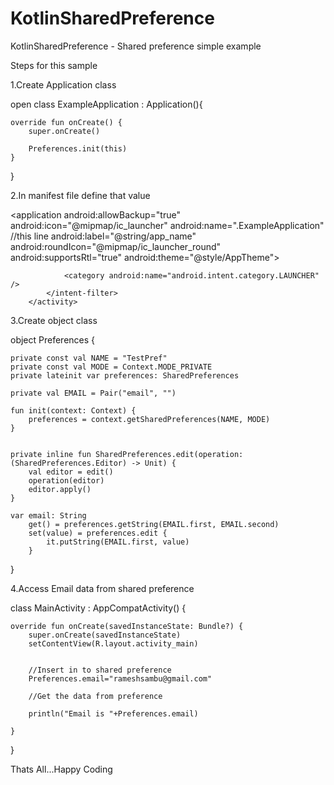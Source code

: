 # KotlinSharedPreference
KotlinSharedPreference - Shared preference simple example


Steps for this sample

1.Create Application class 


open class ExampleApplication : Application(){

    override fun onCreate() {
        super.onCreate()

        Preferences.init(this)
    }

}


2.In manifest file define that value


 <application
        android:allowBackup="true"
        android:icon="@mipmap/ic_launcher"
        android:name=".ExampleApplication"  //this line
        android:label="@string/app_name"
        android:roundIcon="@mipmap/ic_launcher_round"
        android:supportsRtl="true"
        android:theme="@style/AppTheme">
        <activity android:name=".MainActivity">
            <intent-filter>
                <action android:name="android.intent.action.MAIN" />

                <category android:name="android.intent.category.LAUNCHER" />
            </intent-filter>
        </activity>




3.Create object class

object Preferences {

    private const val NAME = "TestPref"
    private const val MODE = Context.MODE_PRIVATE
    private lateinit var preferences: SharedPreferences

    private val EMAIL = Pair("email", "")

    fun init(context: Context) {
        preferences = context.getSharedPreferences(NAME, MODE)
    }


    private inline fun SharedPreferences.edit(operation: (SharedPreferences.Editor) -> Unit) {
        val editor = edit()
        operation(editor)
        editor.apply()
    }

    var email: String
        get() = preferences.getString(EMAIL.first, EMAIL.second)
        set(value) = preferences.edit {
            it.putString(EMAIL.first, value)
        }

}


4.Access Email data from shared preference


class MainActivity : AppCompatActivity() {

    override fun onCreate(savedInstanceState: Bundle?) {
        super.onCreate(savedInstanceState)
        setContentView(R.layout.activity_main)


        //Insert in to shared preference
        Preferences.email="rameshsambu@gmail.com"

        //Get the data from preference

        println("Email is "+Preferences.email)

    }
}


Thats All...Happy Coding
